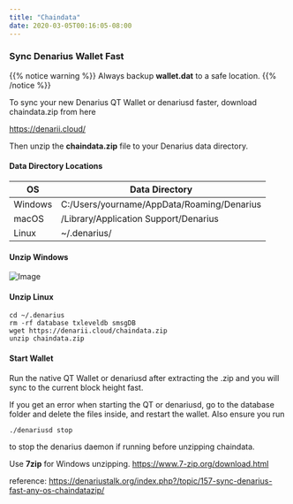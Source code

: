 ```yaml
---
title: "Chaindata"
date: 2020-03-05T00:16:05-08:00
---
```

### Sync Denarius Wallet Fast
{{% notice warning %}}
Always backup **wallet.dat** to a safe location.
{{% /notice %}}

To sync your new Denarius QT Wallet or denariusd faster, download chaindata.zip from here

https://denarii.cloud/

Then unzip the **chaindata.zip** file to your Denarius data directory.

#### Data Directory Locations

| OS | Data Directory |
| ------ | ----------- |
| Windows | C:/Users/yourname/AppData/Roaming/Denarius |
| macOS | /Library/Application Support/Denarius |
| Linux | ~/.denarius/ |

#### Unzip Windows
![Image](https://denariustalk.org/uploads/monthly_2018_03/roaming-folder.png.077148e27eb63de46e21e45a6f52dbfd.png)

#### Unzip Linux

```
cd ~/.denarius
rm -rf database txleveldb smsgDB
wget https://denarii.cloud/chaindata.zip
unzip chaindata.zip
```

#### Start Wallet

Run the native QT Wallet or denariusd after extracting the .zip and you will sync to the current block height fast.

If you get an error when starting the QT or denariusd, go to the database folder and delete the files inside, and restart the wallet. Also ensure you run 
```
./denariusd stop
```
to stop the denarius daemon if running before unzipping chaindata.

Use **7zip** for Windows unzipping. https://www.7-zip.org/download.html

reference: https://denariustalk.org/index.php?/topic/157-sync-denarius-fast-any-os-chaindatazip/

